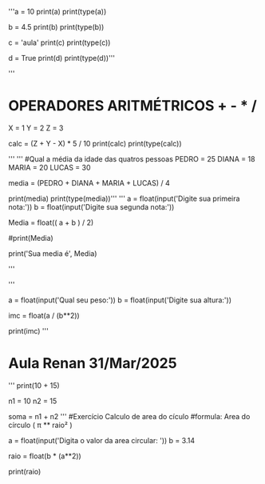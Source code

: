 '''a = 10
print(a)
print(type(a))

b = 4.5
print(b)
print(type(b))


c = 'aula'
print(c)
print(type(c))

d = True
print(d)
print(type(d))'''


'''
# OPERADORES ARITMÉTRICOS  + - * /
X = 1
Y = 2
Z = 3

calc = (Z + Y - X) * 5 / 10
print(calc)
print(type(calc))

'''
'''
#Qual a média da idade das quatros pessoas
PEDRO = 25
DIANA = 18
MARIA = 20
LUCAS = 30

media = (PEDRO + DIANA + MARIA + LUCAS) / 4

print(media)
print(type(media))'''
'''
a = float(input('Digite sua primeira nota:'))
b = float(input('Digite sua segunda nota:'))


Media = float(( a + b ) / 2)

#print(Media)

print('Sua media é', Media)

'''

'''

a = float(input('Qual seu peso:'))
b = float(input('Digite sua altura:'))

imc = float(a / (b**2))

print(imc)
'''

# Aula Renan 31/Mar/2025
'''
print(10 + 15)

n1 = 10
n2 = 15

soma = n1 + n2
'''
#Exercício Calculo de area do cículo 
#formula: Area do círculo ( π ** raio² )



a =  float(input('Digita o valor da area circular: '))
b = 3.14

raio = float(b * (a**2))

print(raio)






